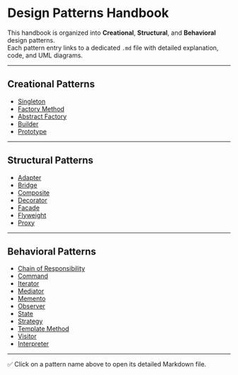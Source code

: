 # Design Patterns Handbook

This handbook is organized into **Creational**, **Structural**, and **Behavioral** design patterns.  
Each pattern entry links to a dedicated `.md` file with detailed explanation, code, and UML diagrams.

---

## Creational Patterns
- [Singleton](./Creational/Singleton.md)
- [Factory Method](./Creational/Factory_Method.md)
- [Abstract Factory](./Creational/Abstract_Factory.md)
- [Builder](./Creational/Builder.md)
- [Prototype](./Creational/Prototype.md)

---

## Structural Patterns
- [Adapter](./Structural/Adapter.md)
- [Bridge](./Structural/Bridge.md)
- [Composite](./Structural/Composite.md)
- [Decorator](./Structural/Decorator.md)
- [Facade](./Structural/Facade.md)
- [Flyweight](./Structural/Flyweight.md)
- [Proxy](./Structural/Proxy.md)

---

## Behavioral Patterns
- [Chain of Responsibility](./Behavioral/Chain_of_Responsibility.md)
- [Command](./Behavioral/Command.md)
- [Iterator](./Behavioral/Iterator.md)
- [Mediator](./Behavioral/Mediator.md)
- [Memento](./Behavioral/Memento.md)
- [Observer](./Behavioral/Observer.md)
- [State](./Behavioral/State.md)
- [Strategy](./Behavioral/Strategy.md)
- [Template Method](./Behavioral/Template_Method.md)
- [Visitor](./Behavioral/Visitor.md)
- [Interpreter](./Behavioral/Interpreter.md)

---

✅ Click on a pattern name above to open its detailed Markdown file.
